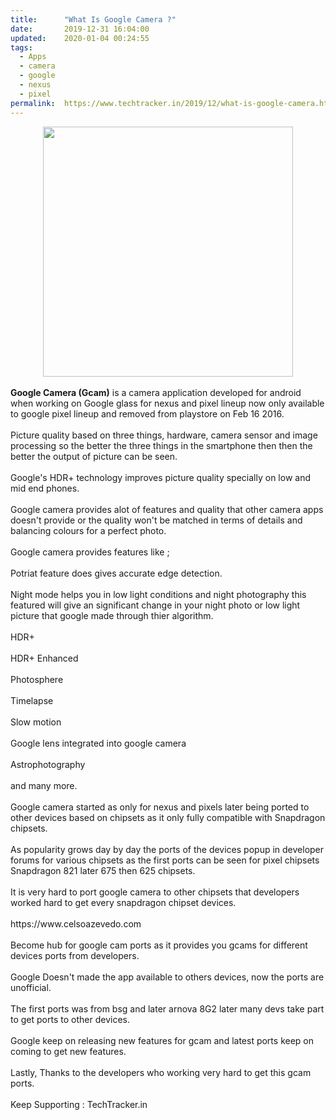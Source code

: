 ```yaml
---
title:		"What Is Google Camera ?"
date:		2019-12-31 16:04:00
updated:	2020-01-04 00:24:55
tags: 
  - Apps
  - camera
  - google
  - nexus
  - pixel	
permalink:	https://www.techtracker.in/2019/12/what-is-google-camera.html
---
```


<div><div class="separator" style="clear: both; text-align: center;">
  <a href="https://lh3.googleusercontent.com/-R3c5AMSCynw/Xg-Nzr-ZiFI/AAAAAAAAAdU/FJydqUO8sOQ6JyVamrgdyrBFb_aMMNCeACLcBGAsYHQ/s1600/1578077629807852-0.png" imageanchor="1" style="margin-left: 1em; margin-right: 1em;">
    <img border="0" src="https://lh3.googleusercontent.com/-R3c5AMSCynw/Xg-Nzr-ZiFI/AAAAAAAAAdU/FJydqUO8sOQ6JyVamrgdyrBFb_aMMNCeACLcBGAsYHQ/s1600/1578077629807852-0.png" width="400">
  </a>
</div></div><div><br></div><div><b>Google Camera (Gcam)</b>&nbsp;is a&nbsp;camera&nbsp;application developed for android when working on Google glass for nexus and pixel lineup now only available to google pixel lineup and removed from playstore on Feb 16 2016.<br></div><div><br></div><div>Picture quality based on three things, hardware, camera sensor and image processing so the better the three things in the smartphone then then the better the output of picture can be seen.</div><div><br></div><div><div>Google's HDR+ technology improves picture quality specially on low and mid end phones.<br></div><div><br></div><div>Google camera provides alot of features and quality that other camera apps doesn't provide or the quality won't be matched in terms of details and balancing colours for a perfect photo.<br></div><div><br></div><div>Google camera provides features like ;&nbsp;</div><div><br></div><div>Potriat feature does gives accurate edge detection.</div><div><br></div><div>Night mode helps you in low light conditions and night photography this featured will give an significant change in your night photo or low light picture that google made through thier algorithm.</div><div><br></div><div>HDR+</div><div><br></div><div>HDR+ Enhanced</div><div><br></div><div>Photosphere</div><div><br></div><div>Timelapse</div><div><br></div><div>Slow motion</div><div><br></div><div>Google lens integrated into google camera</div><div><br></div><div>Astrophotography</div><div><br></div><div>and many more.</div><div><br></div><div>Google camera started as only for nexus and pixels later being ported to other devices based on chipsets as it only fully compatible with Snapdragon chipsets.</div><div><br></div><div>As popularity grows day by day the ports of the devices popup in developer forums for various chipsets as the first ports can be seen for pixel chipsets Snapdragon 821 later 675 then 625 chipsets.</div><div><br></div><div>It is very hard to port google camera to other chipsets that developers worked hard to get every snapdragon chipset devices.</div><div><br></div><div>https://www.celsoazevedo.com<br></div><div><br></div><div>Become hub for google cam ports as it provides you gcams for different devices ports from developers.</div><div><br></div><div>Google Doesn't made the app available to others devices, now the ports are unofficial.</div><div><br></div><div>The first ports was from bsg and later arnova 8G2 later many devs take part to get ports to other devices.</div><div><br></div><div>Google keep on releasing new features for gcam and latest ports keep on coming to get new features.</div><div><br></div><div>Lastly, Thanks to the developers who working very hard to get this gcam ports.</div><div><br></div><div>Keep Supporting : TechTracker.in</div></div>
<!-- no comments on this post -->